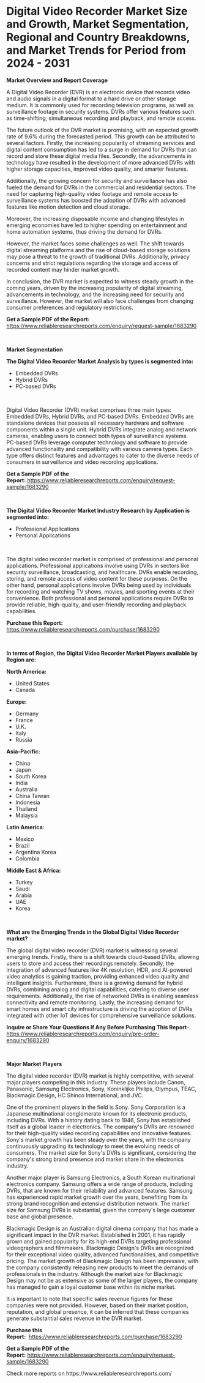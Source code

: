 <p><h1>Digital Video Recorder Market Size and Growth, Market Segmentation, Regional and Country Breakdowns, and Market Trends for Period from 2024 -  2031</h1></p><p><strong>Market Overview and Report Coverage</strong></p>
<p><p>A Digital Video Recorder (DVR) is an electronic device that records video and audio signals in a digital format to a hard drive or other storage medium. It is commonly used for recording television programs, as well as surveillance footage in security systems. DVRs offer various features such as time-shifting, simultaneous recording and playback, and remote access.</p><p>The future outlook of the DVR market is promising, with an expected growth rate of 9.6% during the forecasted period. This growth can be attributed to several factors. Firstly, the increasing popularity of streaming services and digital content consumption has led to a surge in demand for DVRs that can record and store these digital media files. Secondly, the advancements in technology have resulted in the development of more advanced DVRs with higher storage capacities, improved video quality, and smarter features.</p><p>Additionally, the growing concern for security and surveillance has also fueled the demand for DVRs in the commercial and residential sectors. The need for capturing high-quality video footage and remote access to surveillance systems has boosted the adoption of DVRs with advanced features like motion detection and cloud storage.</p><p>Moreover, the increasing disposable income and changing lifestyles in emerging economies have led to higher spending on entertainment and home automation systems, thus driving the demand for DVRs.</p><p>However, the market faces some challenges as well. The shift towards digital streaming platforms and the rise of cloud-based storage solutions may pose a threat to the growth of traditional DVRs. Additionally, privacy concerns and strict regulations regarding the storage and access of recorded content may hinder market growth.</p><p>In conclusion, the DVR market is expected to witness steady growth in the coming years, driven by the increasing popularity of digital streaming, advancements in technology, and the increasing need for security and surveillance. However, the market will also face challenges from changing consumer preferences and regulatory restrictions.</p></p>
<p><strong>Get a Sample PDF of the Report:</strong> <a href="https://www.reliableresearchreports.com/enquiry/request-sample/1683290">https://www.reliableresearchreports.com/enquiry/request-sample/1683290</a></p>
<p>&nbsp;</p>
<p><strong>Market Segmentation</strong></p>
<p><strong>The Digital Video Recorder Market Analysis by types is segmented into:</strong></p>
<p><ul><li>Embedded DVRs</li><li>Hybrid DVRs</li><li>PC-based DVRs</li></ul></p>
<p>&nbsp;</p>
<p><p>Digital Video Recorder (DVR) market comprises three main types: Embedded DVRs, Hybrid DVRs, and PC-based DVRs. Embedded DVRs are standalone devices that possess all necessary hardware and software components within a single unit. Hybrid DVRs integrate analog and network cameras, enabling users to connect both types of surveillance systems. PC-based DVRs leverage computer technology and software to provide advanced functionality and compatibility with various camera types. Each type offers distinct features and advantages to cater to the diverse needs of consumers in surveillance and video recording applications.</p></p>
<p><strong>Get a Sample PDF of the Report:</strong>&nbsp;<a href="https://www.reliableresearchreports.com/enquiry/request-sample/1683290">https://www.reliableresearchreports.com/enquiry/request-sample/1683290</a></p>
<p>&nbsp;</p>
<p><strong>The Digital Video Recorder Market Industry Research by Application is segmented into:</strong></p>
<p><ul><li>Professional Applications</li><li>Personal Applications</li></ul></p>
<p>&nbsp;</p>
<p><p>The digital video recorder market is comprised of professional and personal applications. Professional applications involve using DVRs in sectors like security surveillance, broadcasting, and healthcare. DVRs enable recording, storing, and remote access of video content for these purposes. On the other hand, personal applications involve DVRs being used by individuals for recording and watching TV shows, movies, and sporting events at their convenience. Both professional and personal applications require DVRs to provide reliable, high-quality, and user-friendly recording and playback capabilities.</p></p>
<p><strong>Purchase this Report:</strong>&nbsp; <a href="https://www.reliableresearchreports.com/purchase/1683290">https://www.reliableresearchreports.com/purchase/1683290</a></p>
<p>&nbsp;</p>
<p><strong>In terms of Region, the Digital Video Recorder Market Players available by Region are:</strong></p>
<p>
    <p> <strong> North America: </strong>
        <ul>
            <li>United States</li>
            <li>Canada</li>
        </ul>
        </p> 
    <p> <strong> Europe: </strong>
        <ul>
            <li>Germany</li>
            <li>France</li>
            <li>U.K.</li>
            <li>Italy</li>
            <li>Russia</li>
        </ul>
        </p> 
    <p> <strong> Asia-Pacific: </strong>
        <ul>
            <li>China</li>
            <li>Japan</li>
            <li>South Korea</li>
            <li>India</li>
            <li>Australia</li>
            <li>China Taiwan</li>
            <li>Indonesia</li>
            <li>Thailand</li>
            <li>Malaysia</li>
        </ul>
        </p> 
    <p> <strong> Latin America: </strong>
        <ul>
            <li>Mexico</li>
            <li>Brazil</li>
            <li>Argentina Korea</li>
            <li>Colombia</li>
        </ul>
        </p> 
    <p> <strong> Middle East & Africa: </strong>
        <ul>
            <li>Turkey</li>
            <li>Saudi</li>
            <li>Arabia</li>
            <li>UAE</li>
            <li>Korea</li>
        </ul>
    </p>
    </p>
<p>&nbsp;</p>
<p><strong>What are the Emerging Trends in the Global Digital Video Recorder market?</strong></p>
<p><p>The global digital video recorder (DVR) market is witnessing several emerging trends. Firstly, there is a shift towards cloud-based DVRs, allowing users to store and access their recordings remotely. Secondly, the integration of advanced features like 4K resolution, HDR, and AI-powered video analytics is gaining traction, providing enhanced video quality and intelligent insights. Furthermore, there is a growing demand for hybrid DVRs, combining analog and digital capabilities, catering to diverse user requirements. Additionally, the rise of networked DVRs is enabling seamless connectivity and remote monitoring. Lastly, the increasing demand for smart homes and smart city infrastructure is driving the adoption of DVRs integrated with other IoT devices for comprehensive surveillance solutions.</p></p>
<p><strong>Inquire or Share Your Questions If Any Before Purchasing This Report</strong>- <a href="https://www.reliableresearchreports.com/enquiry/pre-order-enquiry/1683290">https://www.reliableresearchreports.com/enquiry/pre-order-enquiry/1683290</a></p>
<p>&nbsp;</p>
<p><strong>Major Market Players</strong></p>
<p><p>The digital video recorder (DVR) market is highly competitive, with several major players competing in this industry. These players include Canon, Panasonic, Samsung Electronics, Sony, Koninklijke Philips, Olympus, TEAC, Blackmagic Design, HC Shinco International, and JVC.</p><p>One of the prominent players in the field is Sony. Sony Corporation is a Japanese multinational conglomerate known for its electronic products, including DVRs. With a history dating back to 1946, Sony has established itself as a global leader in electronics. The company's DVRs are renowned for their high-quality video recording capabilities and innovative features. Sony's market growth has been steady over the years, with the company continuously upgrading its technology to meet the evolving needs of consumers. The market size for Sony's DVRs is significant, considering the company's strong brand presence and market share in the electronics industry.</p><p>Another major player is Samsung Electronics, a South Korean multinational electronics company. Samsung offers a wide range of products, including DVRs, that are known for their reliability and advanced features. Samsung has experienced rapid market growth over the years, benefiting from its strong brand recognition and extensive distribution network. The market size for Samsung DVRs is substantial, given the company's large customer base and global presence.</p><p>Blackmagic Design is an Australian digital cinema company that has made a significant impact in the DVR market. Established in 2001, it has rapidly grown and gained popularity for its high-end DVRs targeting professional videographers and filmmakers. Blackmagic Design's DVRs are recognized for their exceptional video quality, advanced functionalities, and competitive pricing. The market growth of Blackmagic Design has been impressive, with the company consistently releasing new products to meet the demands of professionals in the industry. Although the market size for Blackmagic Design may not be as extensive as some of the larger players, the company has managed to gain a loyal customer base within its niche market.</p><p>It is important to note that specific sales revenue figures for these companies were not provided. However, based on their market position, reputation, and global presence, it can be inferred that these companies generate substantial sales revenue in the DVR market.</p></p>
<p><strong>Purchase this Report:</strong>&nbsp;&nbsp;<a href="https://www.reliableresearchreports.com/purchase/1683290">https://www.reliableresearchreports.com/purchase/1683290</a></p>
<p></p>
<p><strong>Get a Sample PDF of the Report:</strong>&nbsp;<a href="https://www.reliableresearchreports.com/enquiry/request-sample/1683290">https://www.reliableresearchreports.com/enquiry/request-sample/1683290</a></p>
<p>Check more reports on https://www.reliableresearchreports.com/</p>